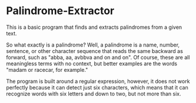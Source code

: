# Palindrome-Extractor
This is a basic program that finds and extracts palindromes from a given text.

So what exactly is a palindrome? Well, a palindrome is a name, number, sentence, or other character sequence that reads the same backward as forward, such as "abba, aa, avbbva and on and on". Of course, these are all meaningless terms with no context, but better examples are the words "madam or racecar, for example."

The program is built around a regular expression, however, it does not work perfectly because it can detect just six characters, which means that it can recognize words with six letters and down to two, but not more than six.
